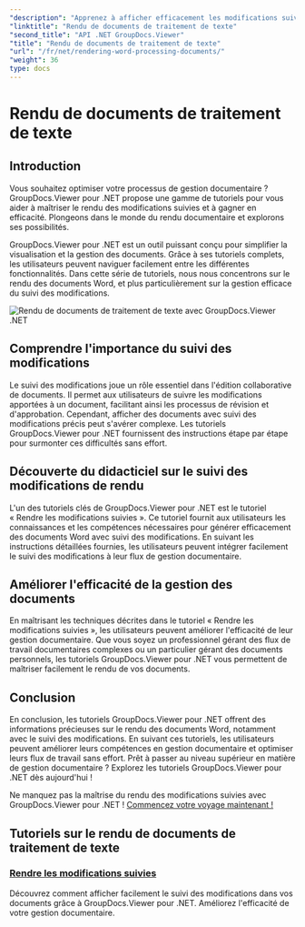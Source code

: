 ```yaml
---
"description": "Apprenez à afficher efficacement les modifications suivies dans vos documents Word grâce à GroupDocs.Viewer pour .NET. Améliorez vos compétences en gestion documentaire."
"linktitle": "Rendu de documents de traitement de texte"
"second_title": "API .NET GroupDocs.Viewer"
"title": "Rendu de documents de traitement de texte"
"url": "/fr/net/rendering-word-processing-documents/"
"weight": 36
type: docs
---
```

# Rendu de documents de traitement de texte


## Introduction

Vous souhaitez optimiser votre processus de gestion documentaire ? GroupDocs.Viewer pour .NET propose une gamme de tutoriels pour vous aider à maîtriser le rendu des modifications suivies et à gagner en efficacité. Plongeons dans le monde du rendu documentaire et explorons ses possibilités.

GroupDocs.Viewer pour .NET est un outil puissant conçu pour simplifier la visualisation et la gestion des documents. Grâce à ses tutoriels complets, les utilisateurs peuvent naviguer facilement entre les différentes fonctionnalités. Dans cette série de tutoriels, nous nous concentrons sur le rendu des documents Word, et plus particulièrement sur la gestion efficace du suivi des modifications.

![Rendu de documents de traitement de texte avec GroupDocs.Viewer .NET](/viewer/rendering-word-processing-documents/image.png)

## Comprendre l'importance du suivi des modifications

Le suivi des modifications joue un rôle essentiel dans l'édition collaborative de documents. Il permet aux utilisateurs de suivre les modifications apportées à un document, facilitant ainsi les processus de révision et d'approbation. Cependant, afficher des documents avec suivi des modifications précis peut s'avérer complexe. Les tutoriels GroupDocs.Viewer pour .NET fournissent des instructions étape par étape pour surmonter ces difficultés sans effort.

## Découverte du didacticiel sur le suivi des modifications de rendu

L'un des tutoriels clés de GroupDocs.Viewer pour .NET est le tutoriel « Rendre les modifications suivies ». Ce tutoriel fournit aux utilisateurs les connaissances et les compétences nécessaires pour générer efficacement des documents Word avec suivi des modifications. En suivant les instructions détaillées fournies, les utilisateurs peuvent intégrer facilement le suivi des modifications à leur flux de gestion documentaire.

## Améliorer l'efficacité de la gestion des documents

En maîtrisant les techniques décrites dans le tutoriel « Rendre les modifications suivies », les utilisateurs peuvent améliorer l'efficacité de leur gestion documentaire. Que vous soyez un professionnel gérant des flux de travail documentaires complexes ou un particulier gérant des documents personnels, les tutoriels GroupDocs.Viewer pour .NET vous permettent de maîtriser facilement le rendu de vos documents.

## Conclusion

En conclusion, les tutoriels GroupDocs.Viewer pour .NET offrent des informations précieuses sur le rendu des documents Word, notamment avec le suivi des modifications. En suivant ces tutoriels, les utilisateurs peuvent améliorer leurs compétences en gestion documentaire et optimiser leurs flux de travail sans effort. Prêt à passer au niveau supérieur en matière de gestion documentaire ? Explorez les tutoriels GroupDocs.Viewer pour .NET dès aujourd'hui !

Ne manquez pas la maîtrise du rendu des modifications suivies avec GroupDocs.Viewer pour .NET ! [Commencez votre voyage maintenant !](./render-tracked-changes/)
## Tutoriels sur le rendu de documents de traitement de texte
### [Rendre les modifications suivies](./render-tracked-changes/)
Découvrez comment afficher facilement le suivi des modifications dans vos documents grâce à GroupDocs.Viewer pour .NET. Améliorez l'efficacité de votre gestion documentaire.